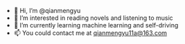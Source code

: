 - 👋 Hi, I’m @qianmengyu
- 👀 I’m interested in reading novels and listening to music
- 🌱 I’m currently learning machine learning and self-driving
- 📫 You could contact me at qianmengyu11a@163.com


